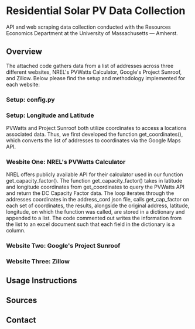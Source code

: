 # Residential Solar PV Data Collection 
API and web scraping data collection conducted with the Resources Economics Department at the University of Massachusetts — Amherst. 

## Overview
The attached code gathers data from a list of addresses across three different websites, NREL's PVWatts Calculator, Google's Project Sunroof, and Zillow.  Below please find the setup and methodology implemented for each website:  

### Setup: config.py

### Setup: Longitude and Latitude
PVWatts and Project Sunroof both utilize coordinates to access a locations associated data.  Thus, we first developed the function get_coordinates(), which converts the list of addresses to coordinates via the Google Maps API.

### Wesbite One: NREL's PVWatts Calculator
NREL offers publicly available API for their calculator used in our function get_capacity_factor().  The function get_capacity_factor() takes in latitude and longitude coordinates from get_coordinates to query the PVWatts API and return the  DC Capacity Factor data.  The loop iterates through the addresses coordinates in the address_cord json file, calls get_cap_factor on each set of coordinates, the results, alongside the original address, latitude, longitude, on which the function was called, are stored in a dictionary and appended to a list.  The code commented out writes the information from the list to an excel document such that each field in the dictionary is a column. 

### Website Two: Google's Project Sunroof

### Website Three: Zillow


## Usage Instructions

## Sources 

## Contact 
